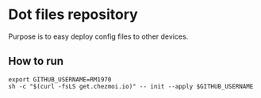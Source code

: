 # Dot files repository

Purpose is to easy deploy config files to other devices.

## How to run

```shell
export GITHUB_USERNAME=RM1970
sh -c "$(curl -fsLS get.chezmoi.io)" -- init --apply $GITHUB_USERNAME
```
